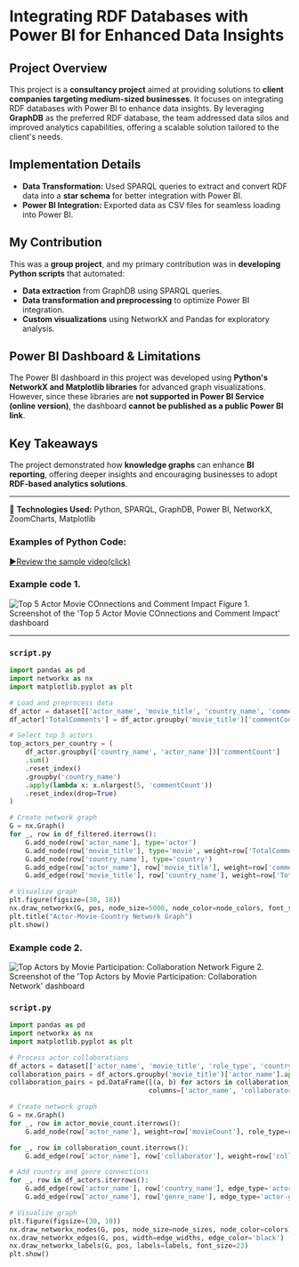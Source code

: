 # Integrating RDF Databases with Power BI for Enhanced Data Insights

## Project Overview
This project is a **consultancy project** aimed at providing solutions to **client companies targeting medium-sized businesses**. It focuses on integrating RDF databases with Power BI to enhance data insights. By leveraging **GraphDB** as the preferred RDF database, the team addressed data silos and improved analytics capabilities, offering a scalable solution tailored to the client's needs.

## Implementation Details
- **Data Transformation:** Used SPARQL queries to extract and convert RDF data into a **star schema** for better integration with Power BI.
- **Power BI Integration:** Exported data as CSV files for seamless loading into Power BI.
  
## My Contribution
This was a **group project**, and my primary contribution was in **developing Python scripts** that automated:
- **Data extraction** from GraphDB using SPARQL queries.
- **Data transformation and preprocessing** to optimize Power BI integration.
- **Custom visualizations** using NetworkX and Pandas for exploratory analysis.

## Power BI Dashboard & Limitations
The Power BI dashboard in this project was developed using **Python's NetworkX and Matplotlib libraries** for advanced graph visualizations. However, since these libraries are **not supported in Power BI Service (online version)**, the dashboard **cannot be published as a public Power BI link**.

## Key Takeaways
The project demonstrated how **knowledge graphs** can enhance **BI reporting**, offering deeper insights and encouraging businesses to adopt **RDF-based analytics solutions**.

---
📌 **Technologies Used:** Python, SPARQL, GraphDB, Power BI, NetworkX, ZoomCharts, Matplotlib


### Examples of Python Code:
[▶️Review the sample video(click)](https://youtu.be/0tWV6iNT5uw)


### Example code 1.
![Top 5 Actor Movie COnnections and Comment Impact](https://github.com/user-attachments/assets/f2b68582-2d88-470f-9cb5-526de62531cf)
Figure 1. Screenshot of the 'Top 5 Actor Movie COnnections and Comment Impact' dashboard

---

### `script.py`
```python
import pandas as pd
import networkx as nx
import matplotlib.pyplot as plt

# Load and preprocess data
df_actor = dataset[['actor_name', 'movie_title', 'country_name', 'commentCount']].copy()
df_actor['TotalComments'] = df_actor.groupby('movie_title')['commentCount'].transform('sum')

# Select top 5 actors
top_actors_per_country = (
    df_actor.groupby(['country_name', 'actor_name'])['commentCount']
    .sum()
    .reset_index()
    .groupby('country_name')
    .apply(lambda x: x.nlargest(5, 'commentCount'))
    .reset_index(drop=True)
)

# Create network graph
G = nx.Graph()
for _, row in df_filtered.iterrows():
    G.add_node(row['actor_name'], type='actor')
    G.add_node(row['movie_title'], type='movie', weight=row['TotalComments'])
    G.add_node(row['country_name'], type='country')
    G.add_edge(row['actor_name'], row['movie_title'], weight=row['commentCount'])
    G.add_edge(row['movie_title'], row['country_name'], weight=row['TotalComments'])

# Visualize graph
plt.figure(figsize=(30, 18))
nx.draw_networkx(G, pos, node_size=5000, node_color=node_colors, font_size=10, font_weight='bold')
plt.title("Actor-Movie-Country Network Graph")
plt.show()
```

### Example code 2.
![Top Actors by Movie Participation: Collaboration Network](https://github.com/user-attachments/assets/d2b683f5-5596-4111-b3b0-74b84ef7d548)
Figure 2. Screenshot of the 'Top Actors by Movie Participation: Collaboration Network' dashboard

### `script.py`
```python
import pandas as pd
import networkx as nx
import matplotlib.pyplot as plt

# Process actor collaborations
df_actors = dataset[['actor_name', 'movie_title', 'role_type', 'country_name', 'genre_name']]
collaboration_pairs = df_actors.groupby('movie_title')['actor_name'].apply(lambda x: pd.Series(x).value_counts().index.tolist()).reset_index()
collaboration_pairs = pd.DataFrame([(a, b) for actors in collaboration_pairs['actor_name'] for a in actors for b in actors if a < b],
                                   columns=['actor_name', 'collaborator'])

# Create network graph
G = nx.Graph()
for _, row in actor_movie_count.iterrows():
    G.add_node(row['actor_name'], weight=row['movieCount'], role_type=role_type, node_type='actor')

for _, row in collaboration_count.iterrows():
    G.add_edge(row['actor_name'], row['collaborator'], weight=row['collaborationCount'], edge_type='collaboration')

# Add country and genre connections
for _, row in df_actors.iterrows():
    G.add_edge(row['actor_name'], row['country_name'], edge_type='actor-country_name')
    G.add_edge(row['actor_name'], row['genre_name'], edge_type='actor-genre_name')

# Visualize graph
plt.figure(figsize=(30, 18))
nx.draw_networkx_nodes(G, pos, node_size=node_sizes, node_color=colors)
nx.draw_networkx_edges(G, pos, width=edge_widths, edge_color='black')
nx.draw_networkx_labels(G, pos, labels=labels, font_size=23)
plt.show()
```
